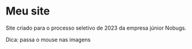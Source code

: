 # Meu site
 
 Site criado para o processo seletivo de 2023 da empresa júnior Nobugs.

Dica: passa o mouse nas imagens
